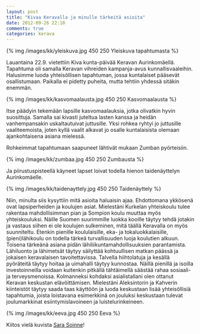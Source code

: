 ```yaml
---
layout: post
title: "Kivaa Keravalla ja minulle tärkeitä asioita"
date: 2012-09-26 22:10
comments: true
categories: kerava
---
```

{% img /images/kk/yleiskuva.jpg 450 250 Yleiskuva tapahtumasta %}

Lauantaina 22.9. vietettiin Kiva kunta-päivää Keravan Aurinkomäellä. Tapahtuma oli samalla Keravan vihreiden kampanja-avus kunnallisvaaleihin. Halusimme luoda yhteisöllisen tapahtuman, jossa kuntalaiset pääsevät osallistumaan. Paikalla ei pidetty puheita, mutta tehtiin yhdessä sitäkin enemmän. 

{% img /images/kk/kasvomaalausta.jpg 450 250 Kasvomaalausta %}

Itse päädyin tekemään lapsille kasvomaalauksia, jotka olivatkin hyvin suosittuja. Samalla sai kivasti juteltua lasten kanssa ja heidän vanhempansakin uskaltautuivat juttusille. Yksi rohkea ryhtyi jo juttusille vaaliteemoista, joten kyllä vaalit alkavat jo osalle kuntalaisista olemaan ajankohtaisena asiana mielessä.

Rohkeimmat tapahtumaan saapuneet lähtivät mukaan Zumban pyörteisiin. 

{% img /images/kk/zumbaa.jpg 450 250 Zumbausta %}

Ja piirustuspisteellä käyneet lapset loivat todella hienon taidenäyttelyn Aurinkomäelle.

{% img /images/kk/taidenayttely.jpg 450 250 Taidenäyttely %}

Niin, minulta siis kysyttiin mitä asioita haluaisin ajaa. Ehdottomana ykkösenä ovat lapsiperheiden ja koulujen asiat. Mielestäni Kurkelan yhteiskoulu tulee rakentaa mahdollisimman pian ja Sompion koulu muuttaa myös yhteiskouluksi. Näille Suomen suurimmille luokka kooille täytyy tehdä jotakin ja vastaus siihen ei ole koulujen sulkeminen, mitä täällä Keravalla on myös suunniteltu. Etenkin pienille koululaisille, eka- ja tokaluokkalaisille, (pieni)lähikoulu on todella tärkeä turvallisuuden luoja koulutien alkuun. Toisena tärkeänä asiana pidän lähiliikuntamahdollisuuksien parantamista. Lähiluonto ja lähimetsät täytyy säilyttää kohtuullisen matkan päässä ja jokaisen keravalaisen tavoitettavissa. Talvella hiihtolatuja ja kesällä pyöräteitä täytyy hoitaa ja uimahalli täytyy kunnostaa. Näillä pienillä ja isoilla investoinneilla voidaan kuitenkin pitkällä tähtäimellä säästää rahaa sosiaali- ja terveysmenoissa. Kolmanneksi kohdaksi asialistallani olen ottanut Keravan keskustan elävöittämisen. Mielestäni Aleksintorin ja Kahverin kiinteistöt täytyy saada taas käyttöön ja luoda keskustaan lisää yhteisöllisiä tapahtumia, joista loistavana esimerkkinä on jouluksi keskustaan tulevat joulumarkkinat esiintymislavoineen ja luistelurinkeineen.

{% img /images/kk/eeva.jpg 450 250 Eeva %}

Kiitos vielä kuvista [Sara Soinne](http://ofeli3.wix.com/ofelia#!)! 
